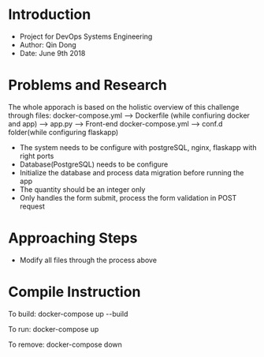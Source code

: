 # Introduction
- Project for DevOps Systems Engineering
- Author: Qin Dong
- Date: June 9th 2018

# Problems and Research
The whole apporach is based on the holistic overview of this challenge through files:
docker-compose.yml --> Dockerfile (while confiuring docker and app) --> app.py --> Front-end
docker-compose.yml --> conf.d folder(while configuring flaskapp)

- The system needs to be configure with postgreSQL, nginx, flaskapp with right ports
- Database(PostgreSQL) needs to be configure
- Initialize the database and process data migration before running the app
- The quantity should be an integer only
- Only handles the form submit, process the form validation in POST request


# Approaching Steps
- Modify all files through the process above

# Compile Instruction
To build: 
docker-compose up --build

To run:
docker-compose up

To remove:
docker-compose down

